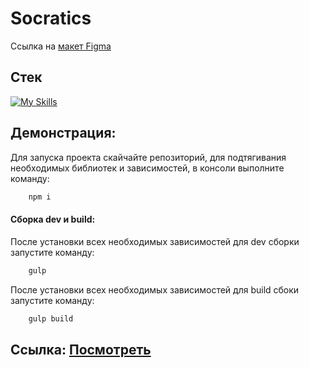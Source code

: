 # Socratics

Ссылка на [макет Figma](https://www.figma.com/file/GHtb4mxI9qM5vlDXUtJzsd/%D0%A1%D0%BE%D0%BA%D1%80%D0%B0%D1%82%D0%B8%D0%BA%D0%B0---%D0%B7%D0%B0%D0%BF%D0%BE%D0%BB%D0%BD%D0%B8-%D1%84%D0%BE%D1%80%D0%BC%D1%83?type=design&node-id=0-1&mode=design&t=bbZE7ZczZhY8BXOI-0)

## Стек
[![My Skills](https://skillicons.dev/icons?i=html,sass,js,gulp)](https://skillicons.dev)

## Демонстрация:
Для запуска проекта скайчайте репозиторий, для подтягивания необходимых библиотек и зависимостей, в консоли выполните команду:
```JavaScript
    npm i
```

#### Сборка dev и build:
После установки всех необходимых зависимостей для dev сборки запустите команду:
```JavaScript
    gulp
```
После установки всех необходимых зависимостей для build сбоки запустите команду:
```JavaScript
    gulp build
```

## Ссылка: [Посмотреть](https://artyomxxx.github.io/Socratics/)